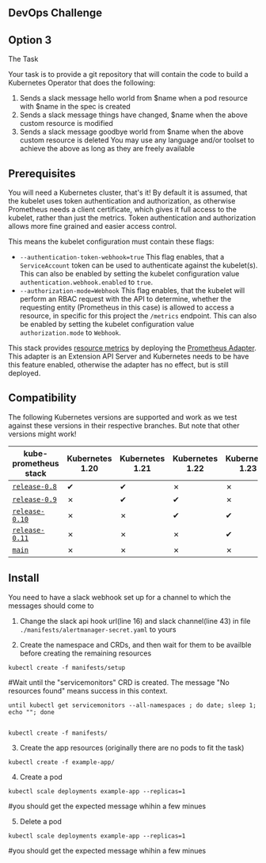 ## DevOps Challenge

## Option 3

The Task

Your task is to provide a git repository that will contain the code to build a Kubernetes Operator that does
the following:
1. Sends a slack message hello world from $name when a pod resource with $name in the
spec is created
2. Sends a slack message things have changed, $name when the above custom resource is
modified
3. Sends a slack message goodbye world from $name when the above custom resource is deleted
You may use any language and/or toolset to achieve the above as long as they are freely available


## Prerequisites

You will need a Kubernetes cluster, that's it! By default it is assumed, that the kubelet uses token authentication and authorization, as otherwise Prometheus needs a client certificate, which gives it full access to the kubelet, rather than just the metrics. Token authentication and authorization allows more fine grained and easier access control.

This means the kubelet configuration must contain these flags:

* `--authentication-token-webhook=true` This flag enables, that a `ServiceAccount` token can be used to authenticate against the kubelet(s). This can also be enabled by setting the kubelet configuration value `authentication.webhook.enabled` to `true`.
* `--authorization-mode=Webhook` This flag enables, that the kubelet will perform an RBAC request with the API to determine, whether the requesting entity (Prometheus in this case) is allowed to access a resource, in specific for this project the `/metrics` endpoint. This can also be enabled by setting the kubelet configuration value `authorization.mode` to `Webhook`.

This stack provides [resource metrics](https://github.com/kubernetes/metrics#resource-metrics-api) by deploying the [Prometheus Adapter](https://github.com/DirectXMan12/k8s-prometheus-adapter/).
This adapter is an Extension API Server and Kubernetes needs to be have this feature enabled, otherwise the adapter has no effect, but is still deployed.

## Compatibility

The following Kubernetes versions are supported and work as we test against these versions in their respective branches. But note that other versions might work!

| kube-prometheus stack                                                                      | Kubernetes 1.20 | Kubernetes 1.21 | Kubernetes 1.22 | Kubernetes 1.23 | Kubernetes 1.24 |
|--------------------------------------------------------------------------------------------|-----------------|-----------------|-----------------|-----------------|-----------------|
| [`release-0.8`](https://github.com/prometheus-operator/kube-prometheus/tree/release-0.8)   | ✔               | ✔               | ✗               | ✗               | ✗               |
| [`release-0.9`](https://github.com/prometheus-operator/kube-prometheus/tree/release-0.9)   | ✗               | ✔               | ✔               | ✗               | ✗               |
| [`release-0.10`](https://github.com/prometheus-operator/kube-prometheus/tree/release-0.10) | ✗               | ✗               | ✔               | ✔               | ✗               |
| [`release-0.11`](https://github.com/prometheus-operator/kube-prometheus/tree/release-0.11) | ✗               | ✗               | ✗               | ✔               | ✔               |
| [`main`](https://github.com/prometheus-operator/kube-prometheus/tree/main)                 | ✗               | ✗               | ✗               | ✗               | ✔               |


## Install

You need to have a slack webhook set up for a channel to which the messages should come to 



1. Change the slack api hook url(line 16) and slack channel(line 43) in file `./manifests/alertmanager-secret.yaml` to yours



2. Create the namespace and CRDs, and then wait for them to be availble before creating the remaining resources
```
kubectl create -f manifests/setup
```
#Wait until the "servicemonitors" CRD is created. The message "No resources found" means success in this context.
```
until kubectl get servicemonitors --all-namespaces ; do date; sleep 1; echo ""; done


kubectl create -f manifests/
```

3. Create the app resources (originally there are no pods to fit the task)

```
kubectl create -f example-app/
```
4. Create a pod
```
kubectl scale deployments example-app --replicas=1
```
#you should get the expected message whihin a few minues

5. Delete a pod
```
kubectl scale deployments example-app --replicas=1
```
#you should get the expected message whihin a few minues
